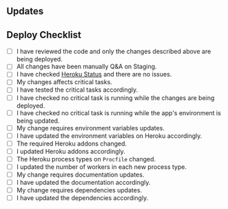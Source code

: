 <!--- Provide a general summary of your changes in the Title above -->

## Updates
<!--- List the features to be deployed in details -->
<!--- - [ ] Example feature -->

## Deploy Checklist
- [ ] I have reviewed the code and only the changes described above are being deployed.
- [ ] All changes have been manually Q&A on Staging.
- [ ] I have checked [Heroku Status](https://status.heroku.com/) and there are no issues.
- [ ] My changes affects critical tasks.
- [ ] I have tested the critical tasks accordingly.
- [ ] I have checked no critical task is running while the changes are being deployed.
- [ ] I have checked no critical task is running while the app's environment is being updated.
- [ ] My change requires environment variables updates.
- [ ] I have updated the environment variables on Heroku accordingly.
- [ ] The required Heroku addons changed.
- [ ] I updated Heroku addons accordingly.
- [ ] The Heroku process types on `Procfile` changed.
- [ ] I updated the number of workers in each new process type.
- [ ] My change requires documentation updates.
- [ ] I have updated the documentation accordingly.
- [ ] My change requires dependencies updates.
- [ ] I have updated the dependencies accordingly.
